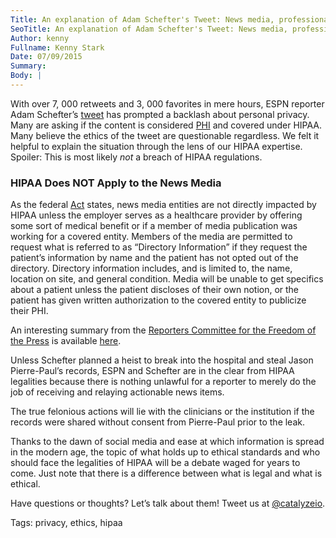 ```yaml
---
Title: An explanation of Adam Schefter's Tweet: News media, professional athletes, and HIPAA
SeoTitle: An explanation of Adam Schefter's Tweet: News media, professional athletes, and HIPAA
Author: kenny
Fullname: Kenny Stark
Date: 07/09/2015
Summary: 
Body: |
---
```

With over 7, 000 retweets and 3, 000 favorites in mere hours, ESPN reporter Adam Schefter’s [tweet](https://twitter.com/adamschefter/status/618918579770146816) has prompted a backlash about personal privacy. Many are asking if the content is considered [PHI](https://catalyze.io/learn/what-is-protected-health-information-or-phi) and covered under HIPAA. Many believe the ethics of the tweet are questionable regardless. We felt it helpful to explain the situation through the lens of our HIPAA expertise. Spoiler: This is most likely _not_ a breach of HIPAA regulations.

### HIPAA Does NOT Apply to the News Media

As the federal [Act](http://www.hhs.gov/ocr/privacy/) states, news media entities are not directly impacted by HIPAA unless the employer serves as a healthcare provider by offering some sort of medical benefit or if a member of media publication was working for a covered entity. Members of the media are permitted to request what is referred to as “Directory Information” if they request the patient’s information by name and the patient has not opted out of the directory. Directory information includes, and is limited to, the name, location on site, and general condition. Media will be unable to get specifics about a patient unless the patient discloses of their own notion, or the patient has given written authorization to the covered entity to publicize their PHI. 

An interesting summary from the [Reporters Committee for the Freedom of the Press](http://www.rcfp.org/) is available [here](http://www.rcfp.org/rcfp/orders/docs/MEDPRIV.pdf).

Unless Schefter planned a heist to break into the hospital and steal Jason Pierre-Paul’s records, ESPN and Schefter are in the clear from HIPAA legalities because there is nothing unlawful for a reporter to merely do the job of receiving and relaying actionable news items. 

The true felonious actions will lie with the clinicians or the institution if the records were shared without consent from Pierre-Paul prior to the leak. 

Thanks to the dawn of social media and ease at which information is spread in the modern age, the topic of what holds up to ethical standards and who should face the legalities of HIPAA will be a debate waged for years to come. Just note that there is a difference between what is legal and what is ethical.

Have questions or thoughts? Let’s talk about them! Tweet us at [@catalyzeio](https://twitter.com/catalyzeio).

Tags: privacy, ethics, hipaa